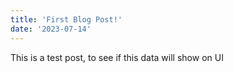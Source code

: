 ```yaml
---
title: 'First Blog Post!'
date: '2023-07-14'
---
```


This is a test post, to see if this data will show on UI